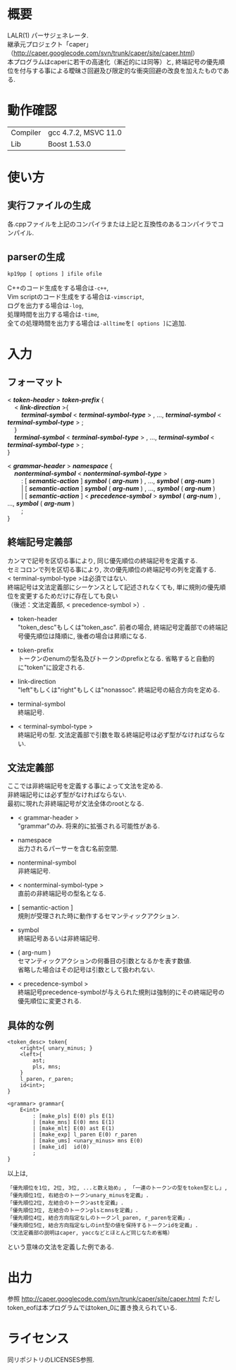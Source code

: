 # 概要
LALR(1) パーサジェネレータ.   
継承元プロジェクト「caper」（<http://caper.googlecode.com/svn/trunk/caper/site/caper.html>）  
本プログラムはcaperに若干の高速化（漸近的には同等）と, 終端記号の優先順位を付与する事による曖昧さ回避及び限定的な衝突回避の改良を加えたものである.   

# 動作確認
<table><tr><td>Compiler</td><td>gcc 4.7.2, MSVC 11.0</td></tr><tr><td>Lib</td><td>Boost 1.53.0</td></tr></table>

# 使い方
## 実行ファイルの生成
各.cppファイルを上記のコンパイラまたは上記と互換性のあるコンパイラでコンパイル. 

## parserの生成

    kp19pp [ options ] ifile ofile
C++のコード生成をする場合は`-c++`,   
Vim scriptのコード生成をする場合は`-vimscript`,   
ログを出力する場合は`-log`,   
処理時間を出力する場合は`-time`,   
全ての処理時間を出力する場合は`-alltime`を`[ options ]`に追加. 

# 入力
## フォーマット
&lt; <b><i>token-header</i></b> &gt; <b><i>token-prefix</i></b> {  
&nbsp;&nbsp;&nbsp;&nbsp;&lt; <b><i>link-direction</i></b> &gt;{  
&nbsp;&nbsp;&nbsp;&nbsp;&nbsp;&nbsp;&nbsp;&nbsp;<b><i>terminal-symbol</i></b> &lt; <b><i>terminal-symbol-type</i></b> &gt; , ..., <b><i>terminal-symbol</i></b> &lt; <b><i>terminal-symbol-type</i></b> &gt; ;  
&nbsp;&nbsp;&nbsp;&nbsp;}  
&nbsp;&nbsp;&nbsp;&nbsp;<b><i>terminal-symbol</i></b> &lt; <b><i>terminal-symbol-type</i></b> &gt; , ..., <b><i>terminal-symbol</i></b> &lt; <b><i>terminal-symbol-type</i></b> &gt; ;  
}  

&lt; <b><i>grammar-header</i></b> &gt; <b><i>namespace</i></b> {  
&nbsp;&nbsp;&nbsp;&nbsp;<b><i>nonterminal-symbol</i></b> &lt; <b><i>nonterminal-symbol-type</i></b> &gt;  
&nbsp;&nbsp;&nbsp;&nbsp;&nbsp;&nbsp;&nbsp;&nbsp;: [ <b><i>semantic-action</i></b> ] <b><i>symbol</i></b> ( <b><i>arg-num</i></b> ) , ..., <b><i>symbol</i></b> ( <b><i>arg-num</i></b> )   
&nbsp;&nbsp;&nbsp;&nbsp;&nbsp;&nbsp;&nbsp;&nbsp;| [ <b><i>semantic-action</i></b> ] <b><i>symbol</i></b> ( <b><i>arg-num</i></b> ) , ..., <b>
<i>symbol</i></b> ( <b><i>arg-num</i></b> )   
&nbsp;&nbsp;&nbsp;&nbsp;&nbsp;&nbsp;&nbsp;&nbsp;| [ <b><i>semantic-action</i></b> ] &lt; <b><i>precedence-symbol</i></b> &gt; <b><i>symbol</i></b> ( <b><i>arg-num</i></b> ) , ..., <b><i>symbol</i></b> ( <b><i>arg-num</i></b> )   
&nbsp;&nbsp;&nbsp;&nbsp;&nbsp;&nbsp;&nbsp;&nbsp;;  
}  

## 終端記号定義部
カンマで記号を区切る事により, 同じ優先順位の終端記号を定義する.   
セミコロンで列を区切る事により, 次の優先順位の終端記号の列を定義する.   
&lt; terminal-symbol-type &gt;は必須ではない.   
終端記号は文法定義部にシーケンスとして記述されなくても, 単に規則の優先順位を変更するためだけに存在しても良い  
（後述：文法定義部, &lt; precedence-symbol &gt;）.   

- token-header  
"token_desc"もしくは"token_asc". 前者の場合, 終端記号定義部での終端記号優先順位は降順に, 後者の場合は昇順になる.   
 
- token-prefix  
トークンのenumの型名及びトークンのprefixとなる. 省略すると自動的に"token"に設定される. 

- link-direction  
"left"もしくは"right"もしくは"nonassoc". 終端記号の結合方向を定める. 

- terminal-symbol  
終端記号. 

- &lt; terminal-symbol-type &gt;  
終端記号の型. 文法定義部で引数を取る終端記号は必ず型がなければならない. 

## 文法定義部
ここでは非終端記号を定義する事によって文法を定める.   
非終端記号には必ず型がなければならない.   
最初に現れた非終端記号が文法全体のrootとなる.   

- &lt; grammar-header &gt;  
"grammar"のみ. 将来的に拡張される可能性がある.   

- namespace  
出力されるパーサーを含む名前空間.   

- nonterminal-symbol  
非終端記号.   

- &lt; nonterminal-symbol-type &gt;  
直前の非終端記号の型名となる.   

- [ semantic-action ]  
規則が受理された時に動作するセマンティックアクション.   

- symbol  
終端記号あるいは非終端記号. 

- ( arg-num )  
セマンティックアクションの何番目の引数となるかを表す数値.   
省略した場合はその記号は引数として扱われない.   

- &lt; precedence-symbol &gt;  
終端記号precedence-symbolが与えられた規則は強制的にその終端記号の優先順位に変更される.   

## 具体的な例

    <token_desc> token{
        <right>{ unary_minus; }
        <left>{
            ast;
            pls, mns;
        }
        l_paren, r_paren;
        id<int>;
    }

    <grammar> grammar{
        E<int>
            : [make_pls] E(0) pls E(1)
            | [make_mns] E(0) mns E(1)
            | [make_mlt] E(0) ast E(1)
            | [make_exp] l_paren E(0) r_paren
            | [make_ums] <unary_minus> mns E(0)
            | [make_id]  id(0)
            ;
    }

以上は,  
<pre><code>「優先順位を1位, 2位, 3位, ...と数え始め」, 「一連のトークンの型をtoken型とし」, 
「優先順位1位, 右結合のトークンunary_minusを定義」. 
「優先順位2位, 左結合のトークンastを定義」. 
「優先順位3位, 左結合のトークンplsとmnsを定義」. 
「優先順位4位, 結合方向指定なしのトークンl_paren, r_parenを定義」. 
「優先順位5位, 結合方向指定なしのint型の値を保持するトークンidを定義」. 
（文法定義部の説明はcaper, yaccなどとほとんど同じなため省略）
</code></pre>
という意味の文法を定義した例である. 

# 出力
参照 <http://caper.googlecode.com/svn/trunk/caper/site/caper.html>
ただしtoken\_eofは本プログラムではtoken\_0に置き換えられている. 

# ライセンス
同リポジトリのLICENSES参照. 
